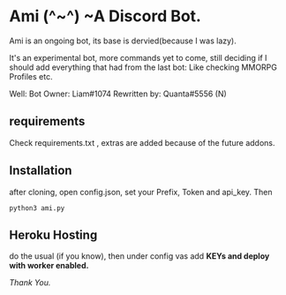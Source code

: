 # Ami (^~^)   ~A Discord Bot.

Ami is an ongoing bot, its base is dervied(because I was lazy).

It's an experimental bot, more commands yet to come, still deciding if I should add everything that  had from the last bot: Like checking MMORPG Profiles etc.

Well:
Bot Owner: Liam#1074
Rewritten by: Quanta#5556 (N)


## requirements
 Check requirements.txt ,  extras are added because of the future addons.

## Installation

after cloning, open config.json, set your Prefix, Token and api_key. Then
```
python3 ami.py
```
## Heroku Hosting

do the usual (if you know), then under config vas add **KEYs and deploy with worker enabled.**

*Thank You.*
